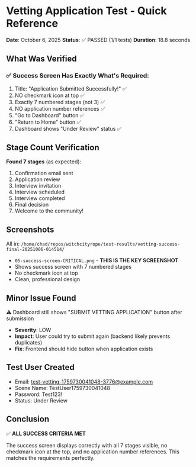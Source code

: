 # Vetting Application Test - Quick Reference

**Date**: October 6, 2025
**Status**: ✅ PASSED (1/1 tests)
**Duration**: 18.8 seconds

## What Was Verified

### ✅ Success Screen Has Exactly What's Required:
1. Title: "Application Submitted Successfully!" ✅
2. NO checkmark icon at top ✅
3. Exactly 7 numbered stages (not 3) ✅
4. NO application number references ✅
5. "Go to Dashboard" button ✅
6. "Return to Home" button ✅
7. Dashboard shows "Under Review" status ✅

## Stage Count Verification

**Found 7 stages** (as expected):
1. Confirmation email sent
2. Application review
3. Interview invitation
4. Interview scheduled
5. Interview completed
6. Final decision
7. Welcome to the community!

## Screenshots

All in: `/home/chad/repos/witchcityrope/test-results/vetting-success-final-20251006-014514/`

- `05-success-screen-CRITICAL.png` - **THIS IS THE KEY SCREENSHOT**
- Shows success screen with 7 numbered stages
- No checkmark icon at top
- Clean, professional design

## Minor Issue Found

⚠️ Dashboard still shows "SUBMIT VETTING APPLICATION" button after submission
- **Severity**: LOW
- **Impact**: User could try to submit again (backend likely prevents duplicates)
- **Fix**: Frontend should hide button when application exists

## Test User Created

- Email: test-vetting-1759730041048-3776@example.com
- Scene Name: TestUser1759730041048
- Password: Test123!
- Status: Under Review

## Conclusion

✅ **ALL SUCCESS CRITERIA MET**

The success screen displays correctly with all 7 stages visible, no checkmark icon at the top, and no application number references. This matches the requirements perfectly.
